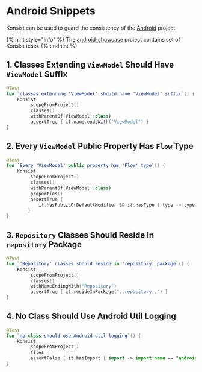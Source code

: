 # Android Snippets

Konsist can be used to guard the consistency of the [Android](https://www.android.com/) project.

{% hint style="info" %}
The [android-showcase](https://github.com/igorwojda/android-showcase) project contains set of Konsist tests.
{% endhint %}

## 1. Classes Extending `ViewModel` Should Have `ViewModel` Suffix

```kotlin
@Test
fun `classes extending 'ViewModel' should have 'ViewModel' suffix`() {
    Konsist
        .scopeFromProject()
        .classes()
        .withParentOf(ViewModel::class)
        .assertTrue { it.name.endsWith("ViewModel") }
}
```

## 2. Every `ViewModel` Public Property Has `Flow` Type

```kotlin
@Test
fun `Every 'ViewModel' public property has 'Flow' type`() {
    Konsist
        .scopeFromProject()
        .classes()
        .withParentOf(ViewModel::class)
        .properties()
        .assertTrue {
            it.hasPublicOrDefaultModifier && it.hasType { type -> type.name == "kotlinx.coroutines.flow.Flow" }
        }
}
```

## 3. `Repository` Classes Should Reside In `repository` Package

```kotlin
@Test
fun `'Repository' classes should reside in 'repository' package`() {
    Konsist
        .scopeFromProject()
        .classes()
        .withNameEndingWith("Repository")
        .assertTrue { it.resideInPackage("..repository..") }
}
```

## 4. No Class Should Use Android Util Logging

```kotlin
@Test
fun `no class should use Android util logging`() {
    Konsist
        .scopeFromProject()
        .files
        .assertFalse { it.hasImport { import -> import.name == "android.util.Log" } }
}
```

